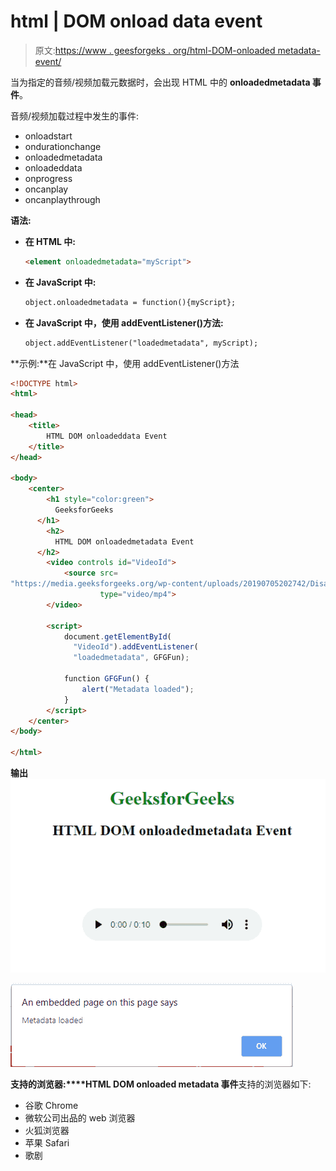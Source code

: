 # html | DOM onload data event

> 原文:[https://www . geesforgeks . org/html-DOM-onloaded metadata-event/](https://www.geeksforgeeks.org/html-dom-onloadedmetadata-event/)

当为指定的音频/视频加载元数据时，会出现 HTML 中的 **onloadedmetadata 事件**。

音频/视频加载过程中发生的事件:

*   onloadstart
*   ondurationchange
*   onloadedmetadata
*   onloadeddata
*   onprogress
*   oncanplay
*   oncanplaythrough

**语法:**

*   **在 HTML 中:**

    ```html
    <element onloadedmetadata="myScript">
    ```

*   **在 JavaScript 中:**

    ```html
    object.onloadedmetadata = function(){myScript};
    ```

*   **在 JavaScript 中，使用 addEventListener()方法:**

    ```html
    object.addEventListener("loadedmetadata", myScript);
    ```

**示例:**在 JavaScript 中，使用 addEventListener()方法

```html
<!DOCTYPE html>
<html>

<head>
    <title>
        HTML DOM onloadeddata Event
    </title>
</head>

<body>
    <center>
        <h1 style="color:green">
          GeeksforGeeks
      </h1>
        <h2>
          HTML DOM onloadedmetadata Event
      </h2>
        <video controls id="VideoId">
            <source src=
"https://media.geeksforgeeks.org/wp-content/uploads/20190705202742/Disabling-Tabs.mp4" 
                    type="video/mp4">
        </video>

        <script>
            document.getElementById(
              "VideoId").addEventListener(
              "loadedmetadata", GFGFun);

            function GFGFun() {
                alert("Metadata loaded");
            }
        </script>
    </center>
</body>

</html>
```

**输出**
![](img/451aec47f3a042ede7d4f5386eb6f682.png)

![](img/42514cab9f59189c3267b9cb57bae614.png)

**支持的浏览器:****HTML DOM onloaded metadata 事件**支持的浏览器如下:

*   谷歌 Chrome
*   微软公司出品的 web 浏览器
*   火狐浏览器
*   苹果 Safari
*   歌剧